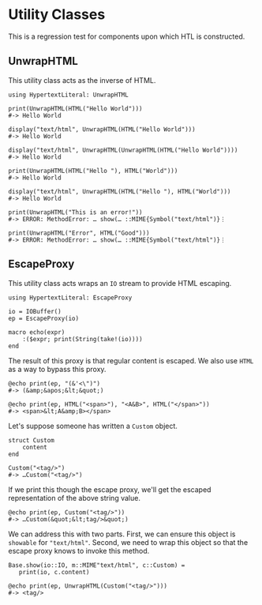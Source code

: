 # Utility Classes

This is a regression test for components upon which HTL is constructed.

## UnwrapHTML

This utility class acts as the inverse of HTML.

    using HypertextLiteral: UnwrapHTML

    print(UnwrapHTML(HTML("Hello World")))
    #-> Hello World

    display("text/html", UnwrapHTML(HTML("Hello World")))
    #-> Hello World

    display("text/html", UnwrapHTML(UnwrapHTML(HTML("Hello World"))))
    #-> Hello World

    print(UnwrapHTML(HTML("Hello "), HTML("World")))
    #-> Hello World

    display("text/html", UnwrapHTML(HTML("Hello "), HTML("World")))
    #-> Hello World

    print(UnwrapHTML("This is an error!"))
    #-> ERROR: MethodError: … show(… ::MIME{Symbol("text/html")}⋮

    print(UnwrapHTML("Error", HTML("Good")))
    #-> ERROR: MethodError: … show(… ::MIME{Symbol("text/html")}⋮

## EscapeProxy

This utility class acts wraps an `IO` stream to provide HTML escaping.

    using HypertextLiteral: EscapeProxy

    io = IOBuffer()
    ep = EscapeProxy(io)

    macro echo(expr)
        :($expr; print(String(take!(io))))
    end

The result of this proxy is that regular content is escaped. We also use
`HTML` as a way to bypass this proxy.


    @echo print(ep, "(&'<\")")
    #-> (&amp;&apos;&lt;&quot;)

    @echo print(ep, HTML("<span>"), "<A&B>", HTML("</span>"))
    #-> <span>&lt;A&amp;B></span>

Let's suppose someone has written a `Custom` object.

    struct Custom
        content
    end

    Custom("<tag/>")
    #-> …Custom("<tag/>")

If we print this though the escape proxy, we'll get the escaped
representation of the above string value.

    @echo print(ep, Custom("<tag/>"))
    #-> …Custom(&quot;&lt;tag/>&quot;)

We can address this with two parts. First, we can ensure this object is
`showable` for `"text/html"`. Second, we need to wrap this object so
that the escape proxy knows to invoke this method.

    Base.show(io::IO, m::MIME"text/html", c::Custom) =
       print(io, c.content)

    @echo print(ep, UnwrapHTML(Custom("<tag/>")))
    #-> <tag/>

